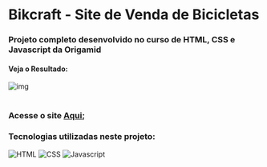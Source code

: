 # Bikcraft - Site de Venda de Bicicletas

### Projeto completo desenvolvido no curso de HTML, CSS e Javascript da Origamid

#### Veja o Resultado:


![img](https://user-images.githubusercontent.com/112784103/222927441-0a7fdbf1-ae07-4681-b023-ae343a722599.png)
#

### Acesse o site [Aqui](https://otaviosouza21.github.io/bikcraft/);


### Tecnologias utilizadas neste projeto:

<div style="display: inline-block">
<img aling="center" alt="HTML" src="https://img.shields.io/badge/HTML-239120?style=for-the-badge&logo=html5&logoColor=white">
<img aling="center" alt="CSS" src="https://img.shields.io/badge/CSS-239120?&style=for-the-badge&logo=css3&logoColor=white">
<img aling="center" alt="Javascript" src="https://img.shields.io/badge/JavaScript-F7DF1E?style=for-the-badge&logo=javascript&logoColor=black">
</div>

